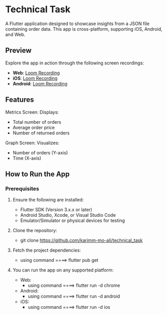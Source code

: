# Technical Task

A Flutter application designed to showcase insights from a JSON file containing order data. This app is cross-platform, supporting iOS, Android, and Web.


## Preview

Explore the app in action through the following screen recordings:

- **Web**: [Loom Recording](https://www.loom.com/share/41c981c9d2864c1fbf8f8b33712045a1)
- **iOS**: [Loom Recording](https://www.loom.com/share/a7ff655cb09145cb882aed64ed01000c)
- **Android**: [Loom Recording](https://www.loom.com/share/2f04fb0607674d5f9d92937c862169d2)




## Features

Metrics Screen: Displays:
 - Total number of orders
 - Average order price
 - Number of returned orders


Graph Screen: Visualizes:
 - Number of orders (Y-axis)
 - Time (X-axis)




## How to Run the App

### Prerequisites
1. Ensure the following are installed:
    - Flutter SDK (Version 3.x.x or later)
    - Android Studio, Xcode, or Visual Studio Code
    - Emulator/Simulator or physical devices for testing

2. Clone the repository:
    - git clone https://github.com/karimm-mo-ali/technical_task

3. Fetch the project dependencies:
    - using command ====> flutter pub get

4. You can run the app on any supported platform:
    - Web: 
       - using command ====> flutter run -d chrome
    - Android:
       - using command ====> flutter run -d android
    - iOS: 
       - using command ====> flutter run -d ios





